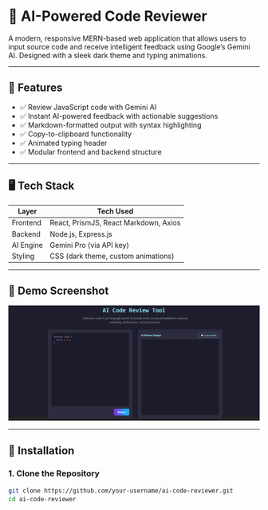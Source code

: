 # 🧠 AI-Powered Code Reviewer

A modern, responsive MERN-based web application that allows users to input source code and receive intelligent feedback using Google’s Gemini AI. Designed with a sleek dark theme and typing animations.

---

## 🚀 Features

- ✅ Review JavaScript code with Gemini AI
- ✅ Instant AI-powered feedback with actionable suggestions
- ✅ Markdown-formatted output with syntax highlighting
- ✅ Copy-to-clipboard functionality
- ✅ Animated typing header
- ✅ Modular frontend and backend structure

---

## 🖥️ Tech Stack

| Layer       | Tech Used                            |
|------------|----------------------------------------|
| Frontend    | React, PrismJS, React Markdown, Axios |
| Backend     | Node.js, Express.js                   |
| AI Engine   | Gemini Pro (via API key)              |
| Styling     | CSS (dark theme, custom animations)   |

---

## 📸 Demo Screenshot

![Screenshot](ss.png)

---

## 🔧 Installation

### 1. Clone the Repository

```bash
git clone https://github.com/your-username/ai-code-reviewer.git
cd ai-code-reviewer
